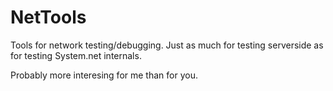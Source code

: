 # NetTools

Tools for network testing/debugging.
Just as much for testing serverside as for testing System.net internals.

Probably more interesing for me than for you.
